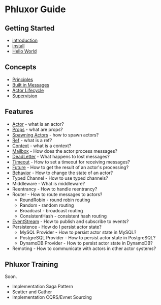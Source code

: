 # Phluxor Guide

## Getting Started

- [introduction](intro.md)
- [install](install.md)
- [Hello World](hello.md)

## Concepts

- [Principles](/en/what/principles.html)
- [Built in Messages](/en/what/built_in_message.html)
- [Actor Lifecycle](/en/what/lifecycle.html)
- [Supervision](/en/what/supervision.html)

## Features

- [Actor](/en/features/actor.html) - what is an actor?
- [Props](/en/features/props.html) - what are props?
- [Spawning Actors](/en/features/spawn_actors.html) - how to spawn actors?  
- [Ref](/en/features/ref.html) - what is a ref?  
- [Context](/en/features/context.html) - what is a context?
- [Mailbox](/en/features/mailbox.html) - How does the actor process messages?
- [DeadLetter](/en/features/deadletter.html) - What happens to lost messages?
- [Timeout](/en/features/timeout_reciving_message.html) - How to set a timeout for receiving messages?
- [Future](/en/features/future.html) - How to get the result of an actor's processing?
- [Behavior](/en/features/behavior.html) - How to change the state of an actor?
- Typed Channel - How to use typed channels?
- Middleware - What is middleware?
- Reentrancy - How to handle reentrancy?
- Router - How to route messages to actors?
    - RoundRobin - round robin routing
    - Random - random routing
    - Broadcast - broadcast routing
    - ConsistentHash - consistent hash routing
- [EventStream](/en/features/eventstream.html) - How to publish and subscribe to events?
- Persistence - How do I persist actor state?
    - MySQL Provider - How to persist actor state in MySQL?
    - PostgreSQL Provider - How to persist actor state in PostgreSQL?
    - DynamoDB Provider - How to persist actor state in DynamoDB?
- Remoting - How to communicate with actors in other actor systems?

## Phluxor Training

Soon.  

- Implementation Saga Pattern
- Scatter and Gather
- Implementation CQRS/Evnet Sourcing
